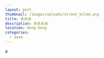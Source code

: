```yaml
---
layout: post
thumbnail: /images/uploads/screen_bulma.png
title: あああ
description: ああああ
location: Hong Kong
categories:
  - aaaa
---
```

a
